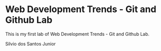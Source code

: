 # Web Development Trends - Git and Github Lab

This is my first lab of Web Development Trends - Git and Github Lab.

Silvio dos Santos Junior
